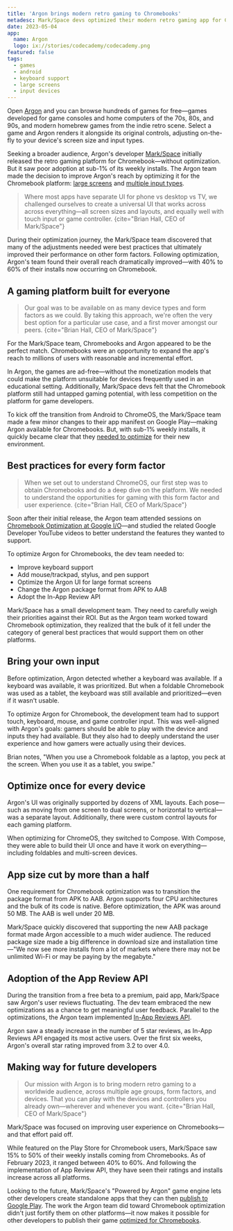 ```yaml
---
title: 'Argon brings modern retro gaming to Chromebooks'
metadesc: Mark/Space devs optimized their modern retro gaming app for ChromeOS—and discovered a hidden advantage.
date: 2023-05-04
app:
  name: Argon
  logo: ix://stories/codecademy/codecademy.png
featured: false
tags:
  - games
  - android
  - keyboard support
  - large screens
  - input devices
---
```


Open [Argon](https://play.google.com/store/apps/details?id=com.markspace.retro) and you can browse hundreds of games for free—games developed for game consoles and home computers of the 70s, 80s, and 90s, and modern homebrew games from the indie retro scene. Select a game and Argon renders it alongside its original controls, adjusting on-the-fly to your device's screen size and input types.

Seeking a broader audience, Argon's developer [Mark/Space](https://www.markspace.com/) initially released the retro gaming platform for Chromebook—without optimization. But it saw poor adoption at sub-1% of its weekly installs. The Argon team made the decision to improve Argon's reach by optimizing it for the Chromebook platform: [large screens](/{{locale.code}}/games/optimizing-games-windowing) and [multiple input types](/{{locale.code}}/games/optimizing-games-inputs).

> Where most apps have separate UI for phone vs desktop vs TV, we challenged ourselves to create a universal UI that works across across everything—all screen sizes and layouts, and equally well with touch input or game controller.
> {cite="Brian Hall, CEO of Mark/Space"}

During their optimization journey, the Mark/Space team discovered that many of the adjustments needed were best practices that ultimately improved their performance on other form factors. Following optimization, Argon's team found their overall reach dramatically improved—with 40% to 60% of their installs now occurring on Chromebook.

## A gaming platform built for everyone

> Our goal was to be available on as many device types and form factors as we could. By taking this approach, we're often the very best option for a particular use case, and a first mover amongst our peers.
> {cite="Brian Hall, CEO of Mark/Space"}

For the Mark/Space team, Chromebooks and Argon appeared to be the perfect match. Chromebooks were an opportunity to expand the app's reach to millions of users with reasonable and incremental effort.

In Argon, the games are ad-free—without the monetization models that could make the platform unsuitable for devices frequently used in an educational setting. Additionally, Mark/Space devs felt that the Chromebook platform still had untapped gaming potential, with less competition on the platform for game developers.

To kick off the transition from Android to ChromeOS, the Mark/Space team made a few minor changes to their app manifest on Google Play—making Argon available for Chromebooks. But, with sub-1% weekly installs, it quickly became clear that they [needed to optimize](/{{locale.code}}/games/adapting-games-android) for their new environment.

## Best practices for every form factor

> When we set out to understand ChromeOS, our first step was to obtain Chromebooks and do a deep dive on the platform. We needed to understand the opportunities for gaming with this form factor and user experience.
> {cite="Brian Hall, CEO of Mark/Space"}

Soon after their initial release, the Argon team attended sessions on [Chromebook Optimization at Google I/O](https://www.youtube.com/watch?v=FJmpyniOg58&t=6s)—and studied the related Google Developer YouTube videos to better understand the features they wanted to support.

To optimize Argon for Chromebooks, the dev team needed to:

- Improve keyboard support
- Add mouse/trackpad, stylus, and pen support
- Optimize the Argon UI for large format screens
- Change the Argon package format from APK to AAB
- Adopt the In-App Review API

Mark/Space has a small development team. They need to carefully weigh their priorities against their ROI. But as the Argon team worked toward Chromebook optimization, they realized that the bulk of it fell under the category of general best practices that would support them on other platforms.

## Bring your own input

Before optimization, Argon detected whether a keyboard was available. If a keyboard was available, it was prioritized. But when a foldable Chromebook was used as a tablet, the keyboard was still available and prioritized—even if it wasn't usable.

To optimize Argon for Chromebook, the development team had to support touch, keyboard, mouse, and game controller input. This was well-aligned with Argon's goals: gamers should be able to play with the device and inputs they had available. But they also had to deeply understand the user experience and how gamers were actually using their devices.

Brian notes, "When you use a Chromebook foldable as a laptop, you peck at the screen. When you use it as a tablet, you swipe."

## Optimize once for every device

Argon's UI was originally supported by dozens of XML layouts. Each pose—such as moving from one screen to dual screens, or horizontal to vertical—was a separate layout. Additionally, there were custom control layouts for each gaming platform.

When optimizing for ChromeOS, they switched to Compose. With Compose, they were able to build their UI once and have it work on everything—including foldables and multi-screen devices.

## App size cut by more than a half

One requirement for Chromebook optimization was to transition the package format from APK to AAB. Argon supports four CPU architectures and the bulk of its code is native. Before optimization, the APK was around 50 MB. The AAB is well under 20 MB.

Mark/Space quickly discovered that supporting the new AAB package format made Argon accessible to a much wider audience. The reduced package size made a big difference in download size and installation time—"We now see more installs from a lot of markets where there may not be unlimited Wi-Fi or may be paying by the megabyte."

## Adoption of the App Review API

During the transition from a free beta to a premium, paid app, Mark/Space saw Argon's user reviews fluctuating. The dev team embraced the new optimizations as a chance to get meaningful user feedback. Parallel to the optimizations, the Argon team implemented [In-App Reviews API](https://developer.android.com/guide/playcore/in-app-review).

Argon saw a steady increase in the number of 5 star reviews, as In-App Reviews API engaged its most active users. Over the first six weeks, Argon's overall star rating improved from 3.2 to over 4.0.

## Making way for future developers

> Our mission with Argon is to bring modern retro gaming to a worldwide audience, across multiple age groups, form factors, and devices. That you can play with the devices and controllers you already own—wherever and whenever you want.
> {cite="Brian Hall, CEO of Mark/Space"}

Mark/Space was focused on improving user experience on Chromebooks—and that effort paid off.

While featured on the Play Store for Chromebook users, Mark/Space saw 15% to 50% of their weekly installs coming from Chromebooks. As of February 2023, it ranged between 40% to 60%. And following the implementation of App Review API, they have seen their ratings and installs increase across all platforms.

Looking to the future, Mark/Space's "Powered by Argon" game engine lets other developers create standalone apps that they can then [publish to Google Play](/{{locale.code}}/publish). The work the Argon team did toward Chromebook optimization didn't just fortify them on other platforms—it now makes it possible for other developers to publish their game [optimized for Chromebooks](/{{locale.code}}/games/adapting-games-android).
